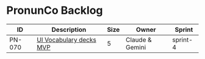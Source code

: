 # PronunCo Backlog

| ID | Description | Size | Owner | Sprint |
|----|-------------|------|-------|--------|
| PN-070 | [UI Vocabulary decks MVP](../features/001-ui-vocab-decks.md) | 5 | Claude & Gemini | sprint-4 |

